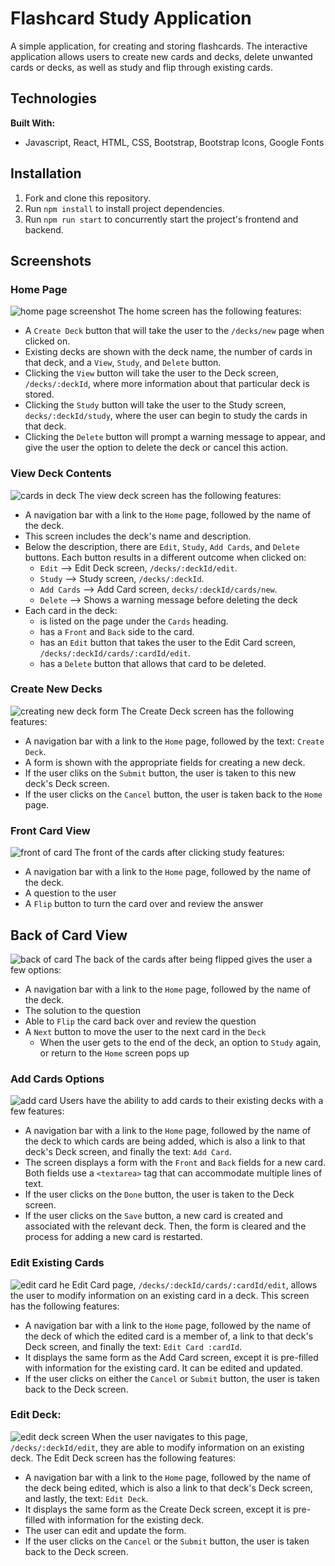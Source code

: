 ﻿# Flashcard Study Application
A simple application, for creating and storing flashcards. The interactive application allows users to create new cards and decks, delete unwanted cards or decks, as well as study and flip through existing cards.

## Technologies
**Built With:**
  - Javascript, React, HTML, CSS, Bootstrap, Bootstrap Icons, Google Fonts

## Installation
1. Fork and clone this repository.
2. Run `npm install` to install project dependencies.
3. Run `npm run start` to concurrently start the project's frontend and backend.

## Screenshots
### Home Page
![home page screenshot](/img/home-page.JPG?raw=true "Home Page")
The home screen has the following features:
- A `Create Deck` button that will take the user to the `/decks/new` page when clicked on.
- Existing decks are shown with the deck name, the number of cards in that deck, and a `View`, `Study`, and `Delete` button.
- Clicking the `View` button will take the user to the Deck screen, `/decks/:deckId`, where more information about that particular deck is stored.
- Clicking the `Study` button will take the user to the Study screen, `decks/:deckId/study`, where the user can begin to study the cards in that deck.
- Clicking the `Delete` button will prompt a warning message to appear, and give the user the option to delete the deck or cancel this action.

### View Deck Contents
![cards in deck](/img/deck-view.JPG?raw=true "View cards in deck")
The view deck screen has the following features:
- A navigation bar with a link to the `Home` page, followed by the name of the deck.
- This screen includes the deck's name and description.
- Below the description, there are `Edit`, `Study`, `Add Cards`, and `Delete` buttons. Each button results in a different outcome when clicked on:
  * `Edit` --> Edit Deck screen, `/decks/:deckId/edit`.
  * `Study` --> Study screen, `/decks/:deckId`.
  * `Add Cards` --> Add Card screen, `decks/:deckId/cards/new`.
  * `Delete` --> Shows a warning message before deleting the deck
- Each card in the deck:
  * is listed on the page under the `Cards` heading.
  * has a `Front` and `Back` side to the card.
  * has an `Edit` button that takes the user to the Edit Card screen, `/decks/:deckId/cards/:cardId/edit`.
  * has a `Delete` button that allows that card to be deleted.

### Create New Decks
![creating new deck form](/img/create-deck.JPG?raw=true "New deck creation form")
The Create Deck screen has the following features:
- A navigation bar with a link to the `Home` page, followed by the text: `Create Deck`.
- A form is shown with the appropriate fields for creating a new deck.
- If the user cliks on the `Submit` button, the user is taken to this new deck's Deck screen.
- If the user clicks on the `Cancel` button, the user is taken back to the `Home` page.

### Front Card View
![front of card](/img/study-card-front.JPG?raw=true "Front of card view")
The front of the cards after clicking study features:
- A navigation bar with a link to the `Home` page, followed by the name of the deck.
- A question to the user 
- A `Flip` button to turn the card over and review the answer

## Back of Card View
![back of card](/img/study-card-back.JPG?raw=true "Back of card view")
The back of the cards after being flipped gives the user a few options:
- A navigation bar with a link to the `Home` page, followed by the name of the deck.
- The solution to the question
- Able to `Flip` the card back over and review the question
- A `Next` button to move the user to the next card in the `Deck`
  * When the user gets to the end of the deck, an option to `Study` again, or return to the `Home` screen pops up

### Add Cards Options
![add card](/img/add-card.JPG?raw=true "Add card screen")
Users have the ability to add cards to their existing decks with a few features:
- A  navigation bar with a link to the `Home` page, followed by the name of the deck to which cards are being added, which is also a link
to that deck's Deck screen, and finally the text: `Add Card`.
- The screen displays a form with the `Front` and `Back` fields for a new card. Both fields use a `<textarea>` tag that can accommodate multiple
lines of text.
- If the user clicks on the `Done` button, the user is taken to the Deck screen.
- If the user clicks on the `Save` button, a new card is created and associated with the relevant deck. Then, the form is cleared and the process
for adding a new card is restarted.

### Edit Existing Cards
![edit card](/img/card-edit.JPG?raw=true "Edit card screen")
he Edit Card page, `/decks/:deckId/cards/:cardId/edit`, allows the user to modify information on an existing card in a deck. This screen has the following features:
- A navigation bar with a link to the `Home` page, followed by the name of the deck of which the edited card is a member of, a link to
that deck's Deck screen, and finally the text: `Edit Card :cardId`. 
- It displays the same form as the Add Card screen, except it is pre-filled with information for the existing card. It can be edited and updated.
- If the user clicks on either the `Cancel` or `Submit` button, the user is taken back to the Deck screen.

### Edit Deck:
![edit deck screen](/img/deck-edit.JPG?raw=true "Edit deck screen")
When the user navigates to this page, `/decks/:deckId/edit`, they are able to modify information on an existing deck. The Edit Deck screen has the following features:
- A navigation bar with a link to the `Home` page, followed by the name of the deck being edited, which is also a link to that deck's Deck
screen, and lastly, the text: `Edit Deck`.
- It displays the same form as the Create Deck screen, except it is pre-filled with information for the existing deck.
- The user can edit and update the form.
- If the user clicks on the `Cancel` or the `Submit` button, the user is taken back to the Deck screen.
